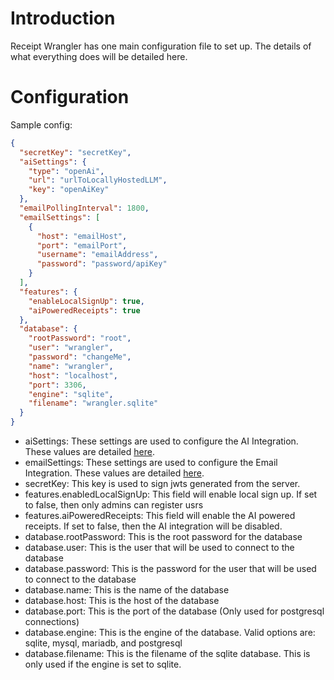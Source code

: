 # Introduction

Receipt Wrangler has one main configuration file to set up. The details of what everything does will be detailed here.

# Configuration

Sample config:

```json
{
  "secretKey": "secretKey",
  "aiSettings": {
    "type": "openAi",
    "url": "urlToLocallyHostedLLM",
    "key": "openAiKey"
  },
  "emailPollingInterval": 1800,
  "emailSettings": [
    {
      "host": "emailHost",
      "port": "emailPort",
      "username": "emailAddress",
      "password": "password/apiKey"
    }
  ],
  "features": {
    "enableLocalSignUp": true,
    "aiPoweredReceipts": true
  },
  "database": {
    "rootPassword": "root",
    "user": "wrangler",
    "password": "changeMe",
    "name": "wrangler",
    "host": "localhost",
    "port": 3306,
    "engine": "sqlite",
    "filename": "wrangler.sqlite"
  }
}
```

- aiSettings: These settings are used to configure the AI Integration. These values are detailed [here](https://github.com/Receipt-Wrangler/.github/tree/main/integrations/ai.md).
- emailSettings: These settings are used to configure the Email Integration. These values are detailed [here](https://github.com/Receipt-Wrangler/.github/tree/main/integrations/email.md).
- secretKey: This key is used to sign jwts generated from the server.
- features.enabledLocalSignUp: This field will enable local sign up. If set to false, then only admins can register usrs
- features.aiPoweredReceipts: This field will enable the AI powered receipts. If set to false, then the AI integration will be disabled.
- database.rootPassword: This is the root password for the database
- database.user: This is the user that will be used to connect to the database
- database.password: This is the password for the user that will be used to connect to the database
- database.name: This is the name of the database
- database.host: This is the host of the database
- database.port: This is the port of the database (Only used for postgresql connections)
- database.engine: This is the engine of the database. Valid options are: sqlite, mysql, mariadb, and postgresql
- database.filename: This is the filename of the sqlite database. This is only used if the engine is set to sqlite.

